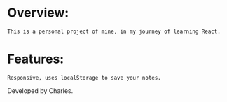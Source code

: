# Overview:
    This is a personal project of mine, in my journey of learning React.
    
# Features:
    Responsive, uses localStorage to save your notes.

Developed by Charles.